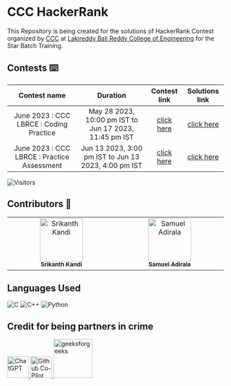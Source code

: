 # CCC HackerRank

This Repository is being created for the solutions of HackerRank Contest organized by [CCC](https://ccc.training/) at [Lakireddy Bali Reddy College of Engineering](https://lbrce.ac.in/) for the Star Batch Training.

## Contests ⌨️

|Contest name|Duration|Contest link|Solutions link|
|:-:|:-:|:-:|:-:|
|June 2023 : CCC LBRCE : Coding Practice|May 28 2023, 10:00 pm IST to Jun 17 2023, 11:45 pm IST|[click here](https://www.hackerrank.com/may-jun-2023-ccc-lbrce-coding-practice-open)|[click here](https://github.com/srikanth-kandi/CCC-HackerRank/tree/main/may-june-2023)|
|June 2023 : CCC LBRCE : Practice Assessment|Jun 13 2023, 3:00 pm IST to Jun 13 2023, 4:00 pm IST|[click here](https://www.hackerrank.com/contests/jun-23-ccc-lbrce-practice-assessment/challenges)|[click here](https://github.com/srikanth-kandi/CCC-HackerRank/tree/main/june-practice1-2023)|

![Visitors](https://api.visitorbadge.io/api/visitors?path=srikanth-kandi%2FCCC-HackerRank&label=Visitors&labelColor=%232ccce4&countColor=%23697689&style=plastic)

## Contributors 🚀

<table>
  <tbody>
    <tr>
      <td align="center" valign="top" width="14.28%"><a href="https://github.com/srikanth-kandi"><img src="https://avatars.githubusercontent.com/u/87417638?v=4?s=100" width="100px;" alt="Srikanth Kandi"/><br /><sub><b>Srikanth Kandi</b></sub></a></td>
      <td align="center" valign="top" width="14.28%"><a href="https://github.com/samuel656"><img src="https://avatars.githubusercontent.com/u/84395570?v=4?s=100" width="100px;" alt="Samuel Adirala"/><br /><sub><b>Samuel Adirala</b></sub></a></td>
    </tr>
  </tbody>
</table>

## Languages Used

![C](https://img.shields.io/badge/C-00599C?style=for-the-badge&logo=c&logoColor=white)
![C++](https://img.shields.io/badge/C++-00599C?style=for-the-badge&logo=c%2B%2B&logoColor=white)
![Python](https://img.shields.io/badge/Python3-3776AB?style=for-the-badge&logo=python&logoColor=white)

## Credit for being partners in crime 

<p align="left">
  <a  href="https://openai.com/blog/chatgpt" target="_blank">
  <img width="50" src="https://img.uxwing.com/wp-content/themes/uxwing/download/brands-social-media/chatgpt-icon.svg" alt="ChatGPT">
  </a>
  <a href="https://github.com/features/copilot" target="_blank">
  <img width="50" src="https://github.gallerycdn.vsassets.io/extensions/github/copilot/1.77.9225/1677787102885/Microsoft.VisualStudio.Services.Icons.Default" alt="Github Co-Pilot">
  </a>
  <a href="https://www.geeksforgeeks.org" target="_blank">
    <img width="90" src="https://upload.wikimedia.org/wikipedia/commons/thumb/4/43/GeeksforGeeks.svg/77px-GeeksforGeeks.svg.png" alt="geeksforgeeks"/>
  </a>
</p>
